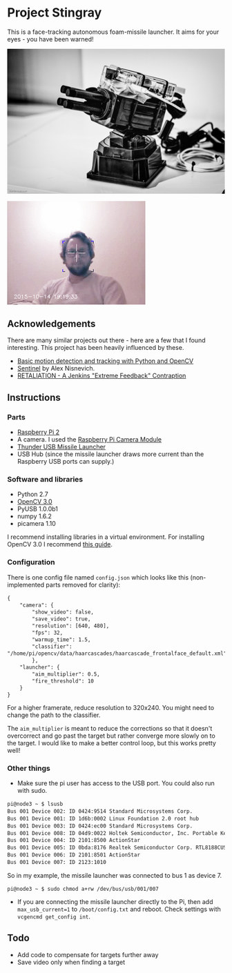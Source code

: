 # Project Stingray

This is a face-tracking autonomous foam-missile launcher. It aims for your eyes - you have been warned! 

![Project Stingray - v0.1](stingray-1.jpg)

![View from launcher](output_60mMh8.gif)

## Acknowledgements

There are many similar projects out there - here are a few that I found interesting. This project has been heavily influenced by these.

* [Basic motion detection and tracking with Python and OpenCV](http://www.pyimagesearch.com/2015/05/25/basic-motion-detection-and-tracking-with-python-and-opencv/)
* [Sentinel](https://github.com/AlexNisnevich/sentinel) by Alex Nisnevich.
* [RETALIATION - A Jenkins "Extreme Feedback" Contraption](https://github.com/codedance/Retaliation)

## Instructions 
### Parts

* [Raspberry Pi 2](https://www.raspberrypi.org/products/raspberry-pi-2-model-b/)
* A camera. I used the [Raspberry Pi Camera Module](https://www.raspberrypi.org/products/camera-module/)
* [Thunder USB Missile Launcher](http://dreamcheeky.com/thunder-missile-launcher)
* USB Hub (since the missile launcher draws more current than the Raspberry USB ports can supply.)

### Software and libraries

* Python 2.7
* [OpenCV 3.0](http://opencv.org/opencv-3-0.html)
* PyUSB 1.0.0b1
* numpy 1.6.2
* picamera 1.10

I recommend installing libraries in a virtual environment. For installing OpenCV 3.0 I recommend [this guide](http://www.pyimagesearch.com/2015/07/27/installing-opencv-3-0-for-both-python-2-7-and-python-3-on-your-raspberry-pi-2/).

### Configuration

There is one config file named `config.json` which looks like this (non-implemented parts removed for clarity):

```
{
	"camera": {
		"show_video": false,
		"save_video": true,
		"resolution": [640, 480],
		"fps": 32,
		"warmup_time": 1.5,
		"classifier": "/home/pi/opencv/data/haarcascades/haarcascade_frontalface_default.xml"
		},
	"launcher": {
		"aim_multiplier": 0.5,
		"fire_threshold": 10
	}
}
```

For a higher framerate, reduce resolution to 320x240. You might need to change the path to the classifier.

The `aim_multiplier` is meant to reduce the corrections so that it doesn't overcorrect and go past the target but rather converge more slowly on to the target. I would like to make a better control loop, but this works pretty well!

### Other things

* Make sure the pi user has access to the USB port. You could also run with sudo. 

```bash
pi@node3 ~ $ lsusb
Bus 001 Device 002: ID 0424:9514 Standard Microsystems Corp. 
Bus 001 Device 001: ID 1d6b:0002 Linux Foundation 2.0 root hub
Bus 001 Device 003: ID 0424:ec00 Standard Microsystems Corp. 
Bus 001 Device 008: ID 04d9:0022 Holtek Semiconductor, Inc. Portable Keyboard
Bus 001 Device 004: ID 2101:8500 ActionStar 
Bus 001 Device 005: ID 0bda:8176 Realtek Semiconductor Corp. RTL8188CUS 802.11n WLAN Adapter
Bus 001 Device 006: ID 2101:8501 ActionStar 
Bus 001 Device 007: ID 2123:1010  
```

So in my example, the missile launcher was connected to bus 1 as device 7.

```
pi@node3 ~ $ sudo chmod a+rw /dev/bus/usb/001/007
```

* If you are connecting the missile launcher directly to the Pi, then add `max_usb_current=1` to `/boot/config.txt` and reboot.  Check settings with `vcgencmd get_config int`.

## Todo

* Add code to compensate for targets further away
* Save video only when finding a target